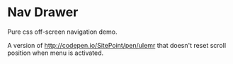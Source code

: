 # Nav Drawer

Pure css off-screen navigation demo.

A version of http://codepen.io/SitePoint/pen/uIemr that doesn't reset scroll position when menu is activated.